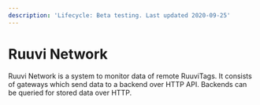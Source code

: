 ```yaml
---
description: 'Lifecycle: Beta testing. Last updated 2020-09-25'
---
```


# Ruuvi Network

Ruuvi Network is a system to monitor data of remote RuuviTags. It consists of gateways which send data to a backend over HTTP API. Backends can be queried for stored data over HTTP. 

